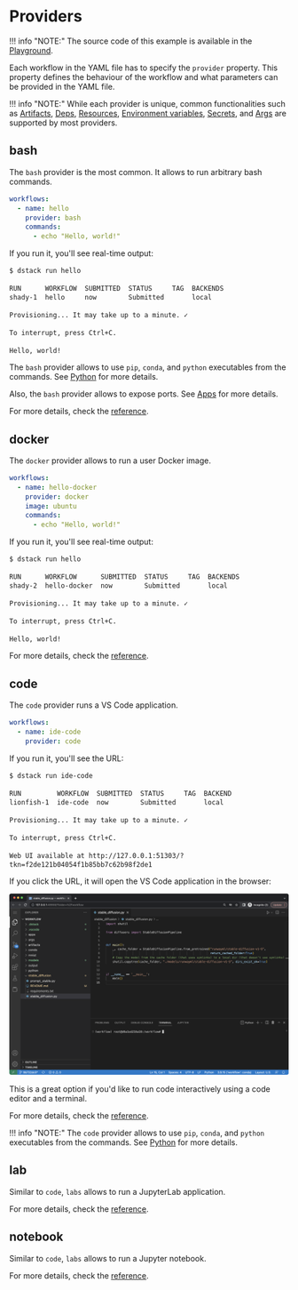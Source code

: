 # Providers

!!! info "NOTE:"
The source code of this example is available in the [Playground](../playground.md).

Each workflow in the YAML file has to specify the `provider` property. This property
defines the behaviour of the workflow and what parameters can be provided in the YAML file.

!!! info "NOTE:"
While each provider is unique, common functionalities such
as [Artifacts](artifacts.md), [Deps](deps.md), [Resources](remotes.md#resources),
[Environment variables](environment-variables.md), [Secrets](secrets.md), and [Args](args.md) are supported by most
providers.

## bash

The `bash` provider is the most common. It allows to run arbitrary bash commands.

<div editor-title=".dstack/workflows/providers.yaml"> 

```yaml
workflows:
  - name: hello
    provider: bash
    commands:
      - echo "Hello, world!"
```

</div>

If you run it, you'll see real-time output:

<div class="termy">

```shell
$ dstack run hello

RUN      WORKFLOW  SUBMITTED  STATUS     TAG  BACKENDS
shady-1  hello     now        Submitted       local
 
Provisioning... It may take up to a minute. ✓

To interrupt, press Ctrl+C.

Hello, world!
```

</div>

The `bash` provider allows to use `pip`, `conda`, and `python` executables from the commands.
See [Python](python.md) for more details.

Also, the `bash` provider allows to expose ports. See [Apps](apps.md) for more details.

For more details, check the [reference](../reference/cli/run.md).

## docker

The `docker` provider allows to run a user Docker image.

<div editor-title=".dstack/workflows/providers.yaml">

```yaml
workflows:
  - name: hello-docker
    provider: docker
    image: ubuntu
    commands:
      - echo "Hello, world!"
```

</div>

If you run it, you'll see real-time output:

<div class="termy">

```shell
$ dstack run hello

RUN      WORKFLOW      SUBMITTED  STATUS     TAG  BACKENDS
shady-2  hello-docker  now        Submitted       local
 
Provisioning... It may take up to a minute. ✓

To interrupt, press Ctrl+C.

Hello, world!
```

</div>

For more details, check the [reference](../reference/providers/docker.md).

## code

The `code` provider runs a VS Code application.

<div editor-title=".dstack/workflows/providers.yaml">

```yaml
workflows:
  - name: ide-code
    provider: code
```

</div>

If you run it, you'll see the URL:

<div class="termy">

```shell
$ dstack run ide-code

RUN         WORKFLOW  SUBMITTED  STATUS     TAG  BACKEND
lionfish-1  ide-code  now        Submitted       local

Provisioning... It may take up to a minute. ✓

To interrupt, press Ctrl+C.

Web UI available at http://127.0.0.1:51303/?tkn=f2de121b04054f1b85bb7c62b98f2de1
```

</div>

If you click the URL, it will open the VS Code application in the browser:

![](../assets/dstack_code_dark.png)

This is a great option if you'd like to run code interactively using a code editor and a terminal.

For more details, check the [reference](../reference/providers/code.md).

!!! info "NOTE:"
The `code` provider allows to use `pip`, `conda`, and `python` executables from the commands.
See [Python](python.md) for more details.

## lab

Similar to `code`, `labs` allows to run a JupyterLab application.

For more details, check the [reference](../reference/providers/lab.md).

## notebook

Similar to `code`, `labs` allows to run a Jupyter notebook.

For more details, check the [reference](../reference/providers/notebook.md).
